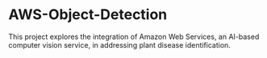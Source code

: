 # AWS-Object-Detection
This project explores the integration of Amazon Web Services, an AI-based computer vision service, in  addressing plant disease identification.

